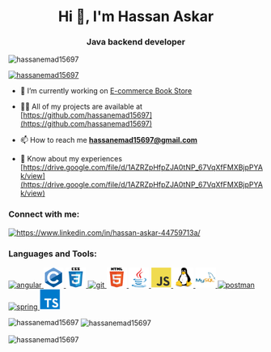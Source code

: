 <h1 align="center">Hi 👋, I'm Hassan Askar</h1>
<h3 align="center">Java backend developer</h3>

<p align="left"> <img src="https://komarev.com/ghpvc/?username=hassanemad15697&label=Profile%20views&color=0e75b6&style=flat" alt="hassanemad15697" /> </p>

<p align="left"> <a href="https://github.com/ryo-ma/github-profile-trophy"><img src="https://github-profile-trophy.vercel.app/?username=hassanemad15697" alt="hassanemad15697" /></a> </p>

- 🔭 I’m currently working on [E-commerce Book Store](https://github.com/hassanemad15697/Online-BookStore)

- 👨‍💻 All of my projects are available at [https://github.com/hassanemad15697](https://github.com/hassanemad15697)

- 📫 How to reach me **hassanemad15697@gmail.com**

- 📄 Know about my experiences [https://drive.google.com/file/d/1AZRZpHfpZJA0tNP_67VqXfFMXBjpPYAk/view](https://drive.google.com/file/d/1AZRZpHfpZJA0tNP_67VqXfFMXBjpPYAk/view)

<h3 align="left">Connect with me:</h3>
<p align="left">
<a href="https://linkedin.com/in/https://www.linkedin.com/in/hassan-askar-44759713a/" target="blank"><img align="center" src="https://raw.githubusercontent.com/rahuldkjain/github-profile-readme-generator/master/src/images/icons/Social/linked-in-alt.svg" alt="https://www.linkedin.com/in/hassan-askar-44759713a/" height="30" width="40" /></a>
</p>

<h3 align="left">Languages and Tools:</h3>
<p align="left"> <a href="https://angular.io" target="_blank" rel="noreferrer"> <img src="https://angular.io/assets/images/logos/angular/angular.svg" alt="angular" width="40" height="40"/> </a> <a href="https://www.cprogramming.com/" target="_blank" rel="noreferrer"> <img src="https://raw.githubusercontent.com/devicons/devicon/master/icons/c/c-original.svg" alt="c" width="40" height="40"/> </a> <a href="https://www.w3schools.com/css/" target="_blank" rel="noreferrer"> <img src="https://raw.githubusercontent.com/devicons/devicon/master/icons/css3/css3-original-wordmark.svg" alt="css3" width="40" height="40"/> </a> <a href="https://git-scm.com/" target="_blank" rel="noreferrer"> <img src="https://www.vectorlogo.zone/logos/git-scm/git-scm-icon.svg" alt="git" width="40" height="40"/> </a> <a href="https://www.w3.org/html/" target="_blank" rel="noreferrer"> <img src="https://raw.githubusercontent.com/devicons/devicon/master/icons/html5/html5-original-wordmark.svg" alt="html5" width="40" height="40"/> </a> <a href="https://www.java.com" target="_blank" rel="noreferrer"> <img src="https://raw.githubusercontent.com/devicons/devicon/master/icons/java/java-original.svg" alt="java" width="40" height="40"/> </a> <a href="https://developer.mozilla.org/en-US/docs/Web/JavaScript" target="_blank" rel="noreferrer"> <img src="https://raw.githubusercontent.com/devicons/devicon/master/icons/javascript/javascript-original.svg" alt="javascript" width="40" height="40"/> </a> <a href="https://www.linux.org/" target="_blank" rel="noreferrer"> <img src="https://raw.githubusercontent.com/devicons/devicon/master/icons/linux/linux-original.svg" alt="linux" width="40" height="40"/> </a> <a href="https://www.mysql.com/" target="_blank" rel="noreferrer"> <img src="https://raw.githubusercontent.com/devicons/devicon/master/icons/mysql/mysql-original-wordmark.svg" alt="mysql" width="40" height="40"/> </a> <a href="https://postman.com" target="_blank" rel="noreferrer"> <img src="https://www.vectorlogo.zone/logos/getpostman/getpostman-icon.svg" alt="postman" width="40" height="40"/> </a> <a href="https://spring.io/" target="_blank" rel="noreferrer"> <img src="https://www.vectorlogo.zone/logos/springio/springio-icon.svg" alt="spring" width="40" height="40"/> </a> <a href="https://www.typescriptlang.org/" target="_blank" rel="noreferrer"> <img src="https://raw.githubusercontent.com/devicons/devicon/master/icons/typescript/typescript-original.svg" alt="typescript" width="40" height="40"/> </a> </p>

<p><img align="left" src="https://github-readme-stats.vercel.app/api/top-langs?username=hassanemad15697&show_icons=true&locale=en&layout=compact" alt="hassanemad15697" /></p>

<p>&nbsp;<img align="center" src="https://github-readme-stats.vercel.app/api?username=hassanemad15697&show_icons=true&locale=en" alt="hassanemad15697" /></p>

<p><img align="center" src="https://github-readme-streak-stats.herokuapp.com/?user=hassanemad15697&" alt="hassanemad15697" /></p>
